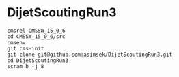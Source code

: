 # DijetScoutingRun3






```
cmsrel CMSSW_15_0_6
cd CMSSW_15_0_6/src
cmsenv
git cms-init
git clone git@github.com:asimsek/DijetScoutingRun3.git
cd DijetScoutingRun3
scram b -j 8
```


